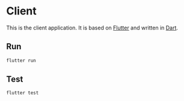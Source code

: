 # Client

This is the client application. It is based on [Flutter](https://flutter.dev) and written in [Dart](https://dart.dev).

## Run

```bash
flutter run
```

## Test

```bash
flutter test
```
